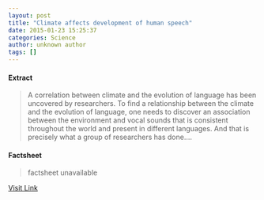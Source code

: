 ```yaml
---
layout: post
title: "Climate affects development of human speech"
date: 2015-01-23 15:25:37
categories: Science
author: unknown author
tags: []
---
```



#### Extract
>A correlation between climate and the evolution of language has been uncovered by researchers. To find a relationship between the climate and the evolution of language, one needs to discover an association between the environment and vocal sounds that is consistent throughout the world and present in different languages. And that is precisely what a group of researchers has done....

#### Factsheet
>factsheet unavailable

[Visit Link](http://feeds.sciencedaily.com/~r/sciencedaily/~3/RlAEQhTHQiU/150123102537.htm)


